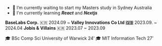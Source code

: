 - 🏨 I’m currently waiting to start my Masters study in Sydney Australia
- 🌱 I'm currently learning ***React*** and ***Nextjs***

**BaseLabs Corp.** 🇰🇷 2024.09 ~
**Valley Innovations Co Ltd 🇬🇧** 2023.09. ~ 2024.04
**Jobis & Villains** 🇰🇷 2023.07 ~ 2023.09

🎓 BSc Comp Sci University of Warwick  24’
🎓 MIT Information Tech 27’
